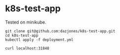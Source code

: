 # k8s-test-app

Tested on minikube.

```
git clone git@github.com:dazjones/k8s-test-app.git
cd k8s-test-app
kubectl apply -f deployment.yml

curl localhost:31848
```